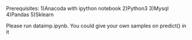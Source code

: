 Prerequisites:
1)Anacoda with ipython notebook
2)Python3
3)Mysql
4)Pandas
5)Sklearn

Please run dataimp.ipynb.
You could give your own samples on predict() in it

